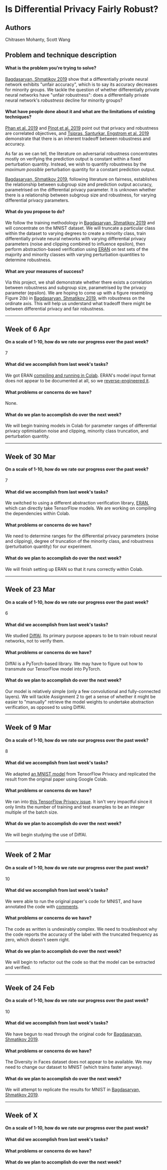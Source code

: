 # Is Differential Privacy Fairly Robust?
## Authors
Chitrasen Mohanty, Scott Wang

## Problem and technique description

#### What is the problem you're trying to solve?
[Bagdasaryan, Shmatikov 2019](http://www.cs.cornell.edu/~shmat/shmat_neurips19.pdf) show that a differentially private neural network exhibits "unfair accuracy", which is to say its accuracy decreases for minority groups. We tackle the question of whether differentially private neural networks have "unfair robustness": does a differentially private neural network's _robustness_ decline for minority groups?

#### What have people done about it and what are the limitations of existing techniques?
[Phan et al. 2019](https://arxiv.org/pdf/1903.09822.pdf) and [Pinot et al. 2019](https://arxiv.org/pdf/1906.07982.pdf) point out that privacy and robustness are correlated objectives, and [Tsipras, Santurkar, Engstrom et al. 2019](https://arxiv.org/pdf/1805.12152.pdf) demonstrate that there is an inherent tradeoff between robustness and accuracy.

As far as we can tell, the literature on adversarial robustness concentrates mostly on verifying the prediction output is constant within a fixed perturbation quantity. Instead, we wish to quantify robustness by the _maximum possible_ perturbation quantity for a constant prediction output.

[Bagdasaryan, Shmatikov 2019](http://www.cs.cornell.edu/~shmat/shmat_neurips19.pdf), following literature on fairness, establishes the relationship between subgroup size and prediction output accuracy, parametrised on the differential privacy parameter. It is unknown whether there is a relationship between subgroup size and robustness, for varying differential privacy parameters.

#### What do you propose to do?
We follow the training methodology in [Bagdasaryan, Shmatikov 2019](http://www.cs.cornell.edu/~shmat/shmat_neurips19.pdf) and will concentrate on the MNIST dataset. We will truncate a particular class within the dataset to varying degrees to create a minority class, train differentially private neural networks with varying differential privacy parameters (noise and clipping combined to influence epsilon), then perform abstraction-based verification using [ERAN](https://github.com/eth-sri/eran) on test sets of the majority and minority classes with varying perturbation quantities to determine robustness.

#### What are your measures of success?
Via this project, we shall demonstrate whether there exists a correlation between robustness and subgroup size, parametrised by the privacy parameter (epsilon). We are hoping to come up with a figure resembling Figure 2(b) in [Bagdasaryan, Shmatikov 2019](http://www.cs.cornell.edu/~shmat/shmat_neurips19.pdf), with robustness on the ordinate axis. This will help us understand what tradeoff there might be between differential privacy and fair robustness.

---

## Week of 6 Apr

#### On a scale of 1-10, how do we rate our progress over the past week?
7

#### What did we accomplish from last week's tasks?
We got ERAN [compiling and running in Colab](https://github.com/CS839/is-differential-privacy-fairly-robust/commit/1ec777b041aaff4a9e79c0eb34f533dccb11c46e). ERAN's model input format does not appear to be documented at all, so we [reverse-engineered it](https://github.com/CS839/is-differential-privacy-fairly-robust/commit/6147daa693482fa02376edcbc97c9ff093217d13).

#### What problems or concerns do we have?
None.

#### What do we plan to accomplish do over the next week?
We will begin training models in Colab for parameter ranges of differential privacy optimisation noise and clipping, minority class truncation, and perturbation quantity.

---

## Week of 30 Mar

#### On a scale of 1-10, how do we rate our progress over the past week?
7

#### What did we accomplish from last week's tasks?
We switched to using a different abstraction verification library, [ERAN](https://github.com/eth-sri/eran), which can directly take TensorFlow models. We are working on compiling the dependencies within Colab.

#### What problems or concerns do we have?
We need to determine ranges for the differential privacy parameters (noise and clipping), degree of truncation of the minority class, and robustness (perturbation quantity) for our experiment.

#### What do we plan to accomplish do over the next week?
We will finish setting up ERAN so that it runs correctly within Colab.

---

## Week of 23 Mar

#### On a scale of 1-10, how do we rate our progress over the past week?
6

#### What did we accomplish from last week's tasks?
We studied [DiffAI](https://github.com/eth-sri/diffai). Its primary purpose appears to be to train robust neural networks, not to verify them.

#### What problems or concerns do we have?
DiffAI is a PyTorch-based library. We may have to figure out how to transmute our TensorFlow model into PyTorch.

#### What do we plan to accomplish do over the next week?
Our model is relatively simple (only a few convolutional and fully-connected layers). We will tackle Assignment 2 to get a sense of whether it might be easier to "manually" retrieve the model weights to undertake abstraction verification, as opposed to using DiffAI.

---

## Week of 9 Mar

#### On a scale of 1-10, how do we rate our progress over the past week?
8

#### What did we accomplish from last week's tasks?
We adapted [an MNIST model](https://github.com/tensorflow/privacy/blob/master/tutorials/Classification_Privacy.ipynb) from TensorFlow Privacy and replicated the result from the original paper using Google Colab.

#### What problems or concerns do we have?
We ran into [this TensorFlow Privacy issue](https://github.com/tensorflow/privacy/issues/40). It isn't very impactful since it only limits the number of training and test examples to be an integer multiple of the batch size.

#### What do we plan to accomplish do over the next week?
We will begin studying the use of DiffAI.

---

## Week of 2 Mar

#### On a scale of 1-10, how do we rate our progress over the past week?
10

#### What did we accomplish from last week's tasks?
We were able to run the original paper's code for MNIST, and have annotated the code with [comments](https://github.com/CS839/is-differential-privacy-fairly-robust/commit/87e7614e13c53d0fc96f6c0fb8ce7ea4003b6068).

#### What problems or concerns do we have?
The code as written is undesirably complex. We need to troubleshoot why the code reports the accuracy of the label with the truncated frequency as zero, which doesn't seem right.

#### What do we plan to accomplish do over the next week?
We will begin to refactor out the code so that the model can be extracted and verified.

---

## Week of 24 Feb

#### On a scale of 1-10, how do we rate our progress over the past week?
10

#### What did we accomplish from last week's tasks?
We have begun to read through the original code for [Bagdasaryan, Shmatikov 2019](http://www.cs.cornell.edu/~shmat/shmat_neurips19.pdf).

#### What problems or concerns do we have?
The Diversity in Faces dataset does not appear to be available. We may need to change our dataset to MNIST (which trains faster anyway).

#### What do we plan to accomplish do over the next week?
We will attempt to replicate the results for MNIST in [Bagdasaryan, Shmatikov 2019](http://www.cs.cornell.edu/~shmat/shmat_neurips19.pdf).

---

## Week of X

#### On a scale of 1-10, how do we rate our progress over the past week?

#### What did we accomplish from last week's tasks?

#### What problems or concerns do we have?

#### What do we plan to accomplish do over the next week?
